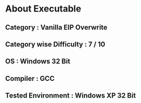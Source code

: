 
# About Executable

## Category : Vanilla EIP Overwrite

## Category wise Difficulty : 7 / 10

## OS : Windows 32 Bit 

## Compiler : GCC

## Tested Environment : Windows XP 32 Bit



